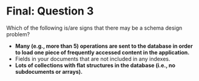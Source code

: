 # Final: Question 3

Which of the following is/are signs that there may be a schema design problem?

- **Many (e.g., more than 5) operations are sent to the database in order to load one piece of frequently accessed content in the application.**
- Fields in your documents that are not included in any indexes.
- **Lots of collections with flat structures in the database (i.e., no subdocuments or arrays).**
